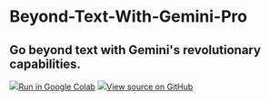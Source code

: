 # Beyond-Text-With-Gemini-Pro
## Go beyond text with Gemini's revolutionary capabilities.

  <td>
    <a target="_blank" href="https://colab.research.google.com/github/google/generative-ai-docs/blob/main/site/en/tutorials/python_quickstart.ipynb"> <img src="https://www.tensorflow.org/images/colab_logo_32px.png" />Run in Google Colab</a>
  </td>
  <td>
    <a target="_blank" href="https://github.com/google/generative-ai-docs/blob/main/site/en/tutorials/python_quickstart.ipynb"> <img src="https://www.tensorflow.org/images/GitHub-Mark-32px.png](https://img.shields.io/badge/github-%23121011.svg?style=for-the-badge&logo=github&logoColor=white)https://img.shields.io/badge/github-%23121011.svg?style=for-the-badge&logo=github&logoColor=white" />View source on GitHub</a>
  </td>


